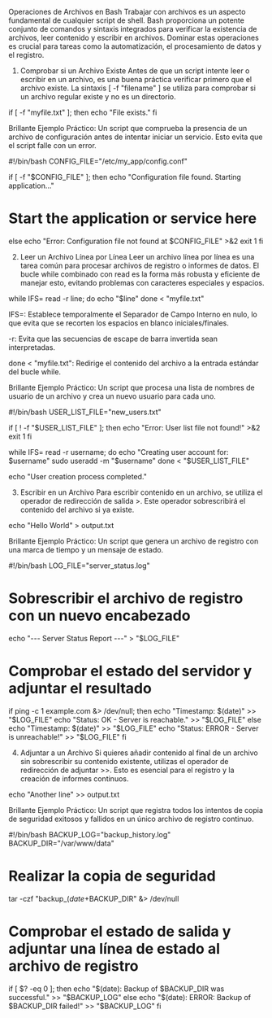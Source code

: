 Operaciones de Archivos en Bash
Trabajar con archivos es un aspecto fundamental de cualquier script de shell. Bash proporciona un potente conjunto de comandos y sintaxis integrados para verificar la existencia de archivos, leer contenido y escribir en archivos. Dominar estas operaciones es crucial para tareas como la automatización, el procesamiento de datos y el registro.

1. Comprobar si un Archivo Existe
Antes de que un script intente leer o escribir en un archivo, es una buena práctica verificar primero que el archivo existe. La sintaxis [ -f "filename" ] se utiliza para comprobar si un archivo regular existe y no es un directorio.

if [ -f "myfile.txt" ]; then
  echo "File exists."
fi

Brillante Ejemplo Práctico: Un script que comprueba la presencia de un archivo de configuración antes de intentar iniciar un servicio. Esto evita que el script falle con un error.

#!/bin/bash
CONFIG_FILE="/etc/my_app/config.conf"

if [ -f "$CONFIG_FILE" ]; then
  echo "Configuration file found. Starting application..."
  # Start the application or service here
else
  echo "Error: Configuration file not found at $CONFIG_FILE" >&2
  exit 1
fi

2. Leer un Archivo Línea por Línea
Leer un archivo línea por línea es una tarea común para procesar archivos de registro o informes de datos. El bucle while combinado con read es la forma más robusta y eficiente de manejar esto, evitando problemas con caracteres especiales y espacios.

while IFS= read -r line; do
  echo "$line"
done < "myfile.txt"

IFS=: Establece temporalmente el Separador de Campo Interno en nulo, lo que evita que se recorten los espacios en blanco iniciales/finales.

-r: Evita que las secuencias de escape de barra invertida sean interpretadas.

done < "myfile.txt": Redirige el contenido del archivo a la entrada estándar del bucle while.

Brillante Ejemplo Práctico: Un script que procesa una lista de nombres de usuario de un archivo y crea un nuevo usuario para cada uno.

#!/bin/bash
USER_LIST_FILE="new_users.txt"

if [ ! -f "$USER_LIST_FILE" ]; then
  echo "Error: User list file not found!" >&2
  exit 1
fi

while IFS= read -r username; do
  echo "Creating user account for: $username"
  sudo useradd -m "$username"
done < "$USER_LIST_FILE"

echo "User creation process completed."

3. Escribir en un Archivo
Para escribir contenido en un archivo, se utiliza el operador de redirección de salida >. Este operador sobrescribirá el contenido del archivo si ya existe.

echo "Hello World" > output.txt

Brillante Ejemplo Práctico: Un script que genera un archivo de registro con una marca de tiempo y un mensaje de estado.

#!/bin/bash
LOG_FILE="server_status.log"

# Sobrescribir el archivo de registro con un nuevo encabezado
echo "--- Server Status Report ---" > "$LOG_FILE"

# Comprobar el estado del servidor y adjuntar el resultado
if ping -c 1 example.com &> /dev/null; then
  echo "Timestamp: $(date)" >> "$LOG_FILE"
  echo "Status: OK - Server is reachable." >> "$LOG_FILE"
else
  echo "Timestamp: $(date)" >> "$LOG_FILE"
  echo "Status: ERROR - Server is unreachable!" >> "$LOG_FILE"
fi

4. Adjuntar a un Archivo
Si quieres añadir contenido al final de un archivo sin sobrescribir su contenido existente, utilizas el operador de redirección de adjuntar >>. Esto es esencial para el registro y la creación de informes continuos.

echo "Another line" >> output.txt

Brillante Ejemplo Práctico: Un script que registra todos los intentos de copia de seguridad exitosos y fallidos en un único archivo de registro continuo.

#!/bin/bash
BACKUP_LOG="backup_history.log"
BACKUP_DIR="/var/www/data"

# Realizar la copia de seguridad
tar -czf "backup_$(date +%Y-%m-%d).tar.gz" "$BACKUP_DIR" &> /dev/null

# Comprobar el estado de salida y adjuntar una línea de estado al archivo de registro
if [ $? -eq 0 ]; then
  echo "$(date): Backup of $BACKUP_DIR was successful." >> "$BACKUP_LOG"
else
  echo "$(date): ERROR: Backup of $BACKUP_DIR failed!" >> "$BACKUP_LOG"
fi
